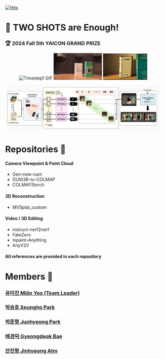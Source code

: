 [![Hits](https://hits.seeyoufarm.com/api/count/incr/badge.svg?url=https%3A%2F%2Fgithub.com%2FThree-Shots-Are-Enough&count_bg=%238966FF&title_bg=%23555555&icon=&icon_color=%23E7E7E7&title=Visitors&edge_flat=false)](https://hits.seeyoufarm.com)

# 🔫 TWO SHOTS are Enough!
### 🏆 2024 Fall 5th YAICON GRAND PRIZE

<p align="center">
  <img src="../assets/yaicon_timestep1_true.gif" alt="Timestep1 GIF" width="31%" />
  <img src="../assets/result-git.gif" alt="Dynamic Result GIF" width="31%" />
  <img src="../assets/edited_video.gif" alt="Edited Result GIF" width="28.4%" />
</p>

![Pipeline](../assets/Total_Pipeline.png)

# Repositories 👀

#### Camera Viewpoint & Point Cloud
- Gen-new-cam
- DUSt3R-to-COLMAP
- COLMAP2torch 

#### 3D Reconstruction
- MVSplat_custom

#### Video / 3D Editing
- instruct-nerf2nerf
- FateZero
- Inpaint-Anything
- AnyV2V

#### All references are provided in each repository

# Members 👋

### [유미진 Mijin Yoo (Team Leader)](https://github.com/yoomimi)


### [박승호 Seungho Park](https://github.com/Nugu-ai)

### [박준형 Junhyeong Park](https://github.com/jun-brro)


### [배경덕 Gyeongdeok Bae](https://github.com/bgduck33)


### [안진형 Jinhyeong Ahn](https://github.com/Jinjinjinnn)

